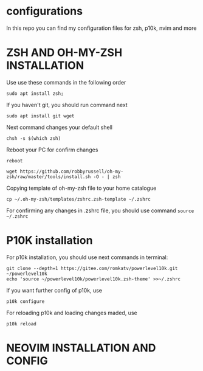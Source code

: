 # configurations
In this repo you can find my configuration files for zsh, p10k, nvim and more

# ZSH AND OH-MY-ZSH INSTALLATION
Use use these commands in the following order
```
sudo apt install zsh;
```
If you haven't git, you should run command next
```
sudo apt install git wget
```
Next command changes your default shell
```
chsh -s $(which zsh) 
```
Reboot your PC for confirm changes
```
reboot
```
```
wget https://github.com/robbyrussell/oh-my-zsh/raw/master/tools/install.sh -O - | zsh
```
Copying template of oh-my-zsh file to your home catalogue
```
cp ~/.oh-my-zsh/templates/zshrc.zsh-template ~/.zshrc
```

For confirming any changes in .zshrc file, you should use command ```source ~/.zshrc```

# P10K installation
For p10k installation, you should use next commands in terminal:
```
git clone --depth=1 https://gitee.com/romkatv/powerlevel10k.git ~/powerlevel10k
echo 'source ~/powerlevel10k/powerlevel10k.zsh-theme' >>~/.zshrc
```
If you want further config of p10k, use
```
p10k configure
```

For reloading p10k and loading changes maded, use
```
p10k reload
```

# NEOVIM INSTALLATION AND CONFIG
